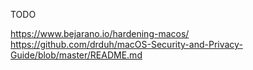TODO

https://www.bejarano.io/hardening-macos/
https://github.com/drduh/macOS-Security-and-Privacy-Guide/blob/master/README.md
